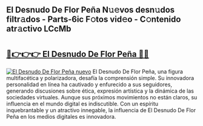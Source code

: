 ## El Desnudo De Flor Peña N𝚞𝚎vos desn𝚞dos filtr𝚊dos - Parts-6ic F𝚘tos vid𝚎o - C𝚘ntenido atr𝚊ctivo LCcMb

# <h2><a href="http://mbb92j.tromn.icu/?c=El+Desnudo+De+Flor+Pe%c3%b1a">🔗👉👉👉 El Desnudo De Flor Peña 🔗🔗</a></h2>

[![El Desnudo De Flor Peña nuevo](https://i.imgur.com/pEAQMta.gif)](http://mbb92j.tromn.icu/?c=El+Desnudo+De+Flor+Pe%c3%b1a)
El Desnudo De Flor Peña, una figura multifacética y polarizadora, desafía la comprensión simple. Su innovadora personalidad en línea ha cautivado y enfurecido a sus seguidores, generando discusiones sobre ética, expresión artística y la dinámica de las sociedades virtuales. Aunque sus próximos movimientos no están claros, su influencia en el mundo digital es indiscutible. Con un espíritu inquebrantable y un atractivo innegable, la influencia de El Desnudo De Flor Peña en los medios digitales es innovadora.
